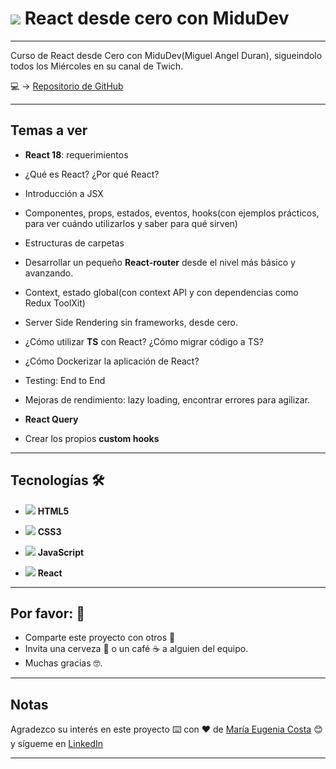 # <img src="https://img.icons8.com/bubbles/80/null/react.png"/> React desde cero con MiduDev

---

Curso de React desde Cero con MiduDev(Miguel Angel Duran), sigueindolo todos los Miércoles en su canal de Twich.

:computer: -> [Repositorio de GitHub](https://github.com/midudev/aprendiendo-react)

---

## Temas a ver

- **React 18**: requerimientos

- ¿Qué es React? ¿Por qué React?

- Introducción a JSX

- Componentes, props, estados, eventos, hooks(con ejemplos prácticos, para ver cuándo utilizarlos y saber para qué sirven)

- Estructuras de carpetas

- Desarrollar un pequeño **React-router** desde el nivel más básico y avanzando.

- Context, estado global(con context API y con dependencias como Redux ToolXit)

- Server Side Rendering sin frameworks, desde cero.

- ¿Cómo utilizar **TS** con React? ¿Cómo migrar código a TS?

- ¿Cómo Dockerizar la aplicación de React?

- Testing: End to End

- Mejoras de rendimiento: lazy loading, encontrar errores para agilizar.

- **React Query**

- Crear los propios **custom hooks**

---

## Tecnologías 🛠️

- <img src="https://img.icons8.com/fluency/30/null/html-5.png"/> **HTML5**

- <img src="https://img.icons8.com/fluency/30/null/css3.png"/> **CSS3**

- <img src="https://img.icons8.com/color/30/null/javascript--v1.png"/> **JavaScript**

- <img src="https://img.icons8.com/officel/30/null/react.png"/> **React**

---

## Por favor: 🎁

- Comparte este proyecto con otros 📢
- Invita una cerveza 🍺 o un café ☕ a alguien del equipo.
- Muchas gracias 🤓.

---

## Notas

Agradezco su interés en este proyecto ⌨️ con ❤️ de [María Eugenia Costa](https://github.com/eugenia1984) 😊 y sígueme en [LinkedIn](http://www.linkedin.com/in/maríaeugeniacosta)

---
